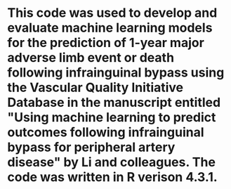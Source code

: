 # This code was used to develop and evaluate machine learning models for the prediction of 1-year major adverse limb event or death following infrainguinal bypass using the Vascular Quality Initiative Database in the manuscript entitled "Using machine learning to predict outcomes following infrainguinal bypass for peripheral artery disease" by Li and colleagues. The code was written in R verison 4.3.1.
